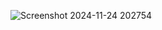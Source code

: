 ![Screenshot 2024-11-24 202754](https://github.com/user-attachments/assets/b32ee239-ccca-4efd-840d-0b890191d35a)
